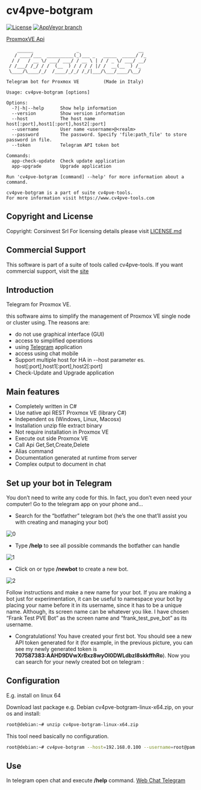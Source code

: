 # cv4pve-botgram

[![License](https://img.shields.io/github/license/Corsinvest/cv4pve-botgram.svg)](LICENSE.md) [![AppVeyor branch](https://img.shields.io/appveyor/ci/franklupo/cv4pve-botgram/master.svg)](https://ci.appveyor.com/project/franklupo/cv4pve-botgram)

[ProxmoxVE Api](https://pve.proxmox.com/pve-docs/api-viewer/)

```text
    ______                _                      __
   / ____/___  __________(_)___ _   _____  _____/ /_
  / /   / __ \/ ___/ ___/ / __ \ | / / _ \/ ___/ __/
 / /___/ /_/ / /  (__  ) / / / / |/ /  __(__  ) /_
 \____/\____/_/  /____/_/_/ /_/|___/\___/____/\__/

Telegram bot for Proxmox VE         (Made in Italy)

Usage: cv4pve-botgram [options]

Options:
  -?|-h|--help      Show help information
  --version         Show version information
  --host            The host name host[:port],host1[:port],host2[:port]
  --username        User name <username>@<realm>
  --password        The password. Specify 'file:path_file' to store password in file.
  --token           Telegram API token bot

Commands:
  app-check-update  Check update application
  app-upgrade       Upgrade application

Run 'cv4pve-botgram [command] --help' for more information about a command.

cv4pve-botgram is a part of suite cv4pve-tools.
For more information visit https://www.cv4pve-tools.com
```

## Copyright and License

Copyright: Corsinvest Srl
For licensing details please visit [LICENSE.md](LICENSE.md)

## Commercial Support

This software is part of a suite of tools called cv4pve-tools. If you want commercial support, visit the [site](https://www.cv4pve-tools.com)

## Introduction

Telegram for Proxmox VE.

this software aims to simplify the management of Proxmox VE single node or cluster using. The reasons are:

* do not use graphical interface (GUI)
* access to simplified operations
* using [Telegram](https://telegram.org/) application
* access using chat mobile
* Support multiple host for HA in --host parameter es. host[:port],host1[:port],host2[:port]
* Check-Update and Upgrade application

## Main features

* Completely written in C#
* Use native api REST Proxmox VE (library C#)
* Independent os (Windows, Linux, Macosx)
* Installation unzip file extract binary
* Not require installation in Proxmox VE
* Execute out side Proxmox VE
* Call Api Get,Set,Create,Delete
* Alias command
* Documentation generated at runtime from server
* Complex output to document in chat

## Set up your bot in Telegram

You don’t need to write any code for this. In fact, you don’t even need your computer! Go to the telegram app on your phone and…

* Search for the “botfather” telegram bot (he’s the one that’ll assist you with creating and managing your bot)

![0](/Images/0.png)

* Type **/help** to see all possible commands the botfather can handle

![1](/Images/1.png)

* Click on or type **/newbot** to create a new bot.

![2](/Images/2.png)

Follow instructions and make a new name for your bot. If you are making a bot just for experimentation, it can be useful to namespace your bot by placing your name before it in its username, since it has to be a unique name. Although, its screen name can be whatever you like.
I have chosen “Frank Test PVE Bot” as the screen name and “frank_test_pve_bot” as its username.

* Congratulations! You have created your first bot. You should see a new API token generated for it (for example, in the previous picture, you can see my newly generated token is **707587383:AAHD9DVwXrBxz8wyOl0DWLdbzl8skkffhRo**). Now you can search for your newly created bot on telegram :

## Configuration

E.g. install on linux 64

Download last package e.g. Debian cv4pve-botgram-linux-x64.zip, on your os and install:

```sh
root@debian:~# unzip cv4pve-botgram-linux-x64.zip
```

This tool need basically no configuration.

```sh
root@debian:~# cv4pve-botgram --host=192.168.0.100 --username=root@pam --password=fagiano --token 707587383:AAHD9DVwXrBxz8wyOl0DWLdbzl8skkffhRo
```

## Use

In telegram open chat and execute **/help** command.
[Web Chat Telegram](https://web.telegram.org/#/)
